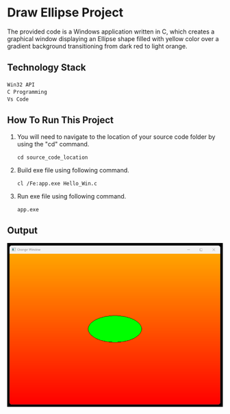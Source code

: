 # Draw Ellipse Project

The provided code is a Windows application written in C, which creates a graphical window displaying an Ellipse shape filled with yellow color over a gradient background transitioning from dark red to light orange.


## Technology Stack

`Win32 API` <br>
`C Programming` <br>
`Vs Code`

## How To Run This Project

                                
1. You will need to navigate to the location of your source code folder by using the "cd" command.

     ```shell
   cd source_code_location

2. Build exe file using following command.

    ```shell
   cl /Fe:app.exe Hello_Win.c

3. Run exe file using following command.

    ```shell
   app.exe

## Output
<img src="./Output/Output.png" alt="HelloWin">





